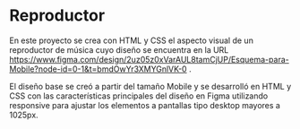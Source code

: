 # Reproductor
En este proyecto se crea con HTML y CSS el aspecto visual de un reproductor de música cuyo diseño se encuentra en la URL https://www.figma.com/design/2uz05z0xVarAUL8tamCjUP/Esquema-para-Mobile?node-id=0-1&t=bmdOwYr3XMYGnlVK-0 .

El diseño base se creó a partir del tamaño Mobile y se desarrolló en HTML y CSS con las características principales del diseño en Figma utilizando responsive para ajustar los elementos a pantallas tipo desktop mayores a 1025px.

